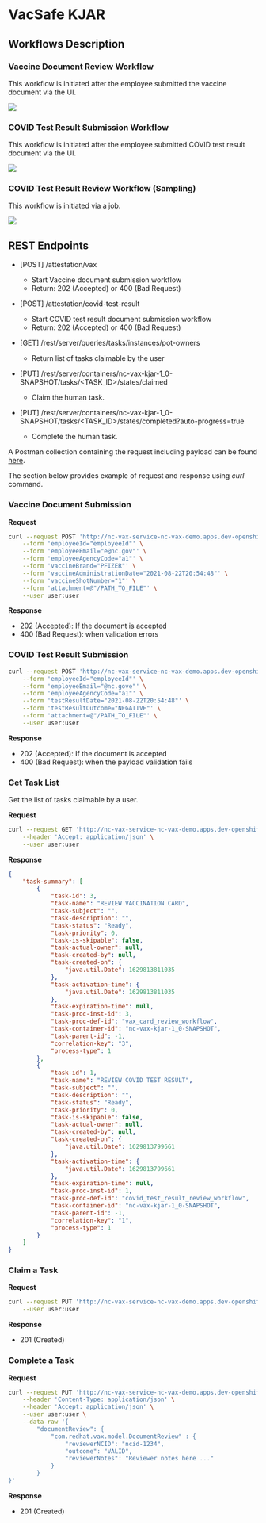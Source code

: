 VacSafe KJAR
=======================


## Workflows Description

### Vaccine Document Review Workflow

This workflow is initiated after the employee submitted the vaccine document via the UI.

![](src/main/resources/com.redhat/vacsafe_kjar/vax_card_review_workflow-svg.svg)


### COVID Test Result Submission Workflow


This workflow is initiated after the employee submitted COVID test result document via the UI.

![](src/main/resources/com.redhat/vacsafe_kjar/covid_test_result_submission_workflow-svg.svg)

### COVID Test Result Review Workflow (Sampling)

This workflow is initiated via a job.

![](src/main/resources/com.redhat/vacsafe_kjar/covid_test_result_review_workflow-svg.svg)


## REST Endpoints

- [POST] <HOST>/attestation/vax
  - Start Vaccine document submission workflow
  - Return: 202 (Accepted) or 400 (Bad Request)

- [POST] <HOST>/attestation/covid-test-result
  - Start COVID test result document submission workflow
  - Return: 202 (Accepted) or 400 (Bad Request)

- [GET] <HOST>/rest/server/queries/tasks/instances/pot-owners
    - Return list of tasks claimable by the user

- [PUT] <HOST>/rest/server/containers/nc-vax-kjar-1_0-SNAPSHOT/tasks/<TASK_ID>/states/claimed
    - Claim the human task.

- [PUT] <HOST>/rest/server/containers/nc-vax-kjar-1_0-SNAPSHOT/tasks/<TASK_ID>/states/completed?auto-progress=true
    - Complete the human task.

A Postman collection containing the request including payload can be found [here](postman-collections/).


The section below provides example of request and response using *curl* command.

### Vaccine Document Submission

**Request**

```sh
curl --request POST 'http://nc-vax-service-nc-vax-demo.apps.dev-openshift.58rz.p1.openshiftapps.com/attestation/vax' \
    --form 'employeeId="employeeId"' \
    --form 'employeeEmail="e@nc.gov"' \
    --form 'employeeAgencyCode="a1"' \
    --form 'vaccineBrand="PFIZER"' \
    --form 'vaccineAdministrationDate="2021-08-22T20:54:48"' \
    --form 'vaccineShotNumber="1"' \
    --form 'attachment=@"/PATH_TO_FILE"' \
    --user user:user
```

**Response**

- 202 (Accepted): If the document is accepted
- 400 (Bad Request): when validation errors

### COVID Test Result Submission

```sh
curl --request POST 'http://nc-vax-service-nc-vax-demo.apps.dev-openshift.58rz.p1.openshiftapps.com/attestation/covid-test-result' \
    --form 'employeeId="employeeId"' \
    --form 'employeeEmail="@nc.gove"' \
    --form 'employeeAgencyCode="a1"' \
    --form 'testResultDate="2021-08-22T20:54:48"' \
    --form 'testResultOutcome="NEGATIVE"' \
    --form 'attachment=@"/PATH_TO_FILE"' \
    --user user:user
```

**Response**

- 202 (Accepted): If the document is accepted
- 400 (Bad Request): when the payload validation fails

### Get Task List

Get the list of tasks claimable by a user.

**Request**

```sh
curl --request GET 'http://nc-vax-service-nc-vax-demo.apps.dev-openshift.58rz.p1.openshiftapps.com/rest/server/queries/tasks/instances/pot-owners' \
    --header 'Accept: application/json' \
    --user user:user
```

**Response**

```json
{
    "task-summary": [
        {
            "task-id": 3,
            "task-name": "REVIEW VACCINATION CARD",
            "task-subject": "",
            "task-description": "",
            "task-status": "Ready",
            "task-priority": 0,
            "task-is-skipable": false,
            "task-actual-owner": null,
            "task-created-by": null,
            "task-created-on": {
                "java.util.Date": 1629813811035
            },
            "task-activation-time": {
                "java.util.Date": 1629813811035
            },
            "task-expiration-time": null,
            "task-proc-inst-id": 3,
            "task-proc-def-id": "vax_card_review_workflow",
            "task-container-id": "nc-vax-kjar-1_0-SNAPSHOT",
            "task-parent-id": -1,
            "correlation-key": "3",
            "process-type": 1
        },
        {
            "task-id": 1,
            "task-name": "REVIEW COVID TEST RESULT",
            "task-subject": "",
            "task-description": "",
            "task-status": "Ready",
            "task-priority": 0,
            "task-is-skipable": false,
            "task-actual-owner": null,
            "task-created-by": null,
            "task-created-on": {
                "java.util.Date": 1629813799661
            },
            "task-activation-time": {
                "java.util.Date": 1629813799661
            },
            "task-expiration-time": null,
            "task-proc-inst-id": 1,
            "task-proc-def-id": "covid_test_result_review_workflow",
            "task-container-id": "nc-vax-kjar-1_0-SNAPSHOT",
            "task-parent-id": -1,
            "correlation-key": "1",
            "process-type": 1
        }
    ]
}
```

### Claim a Task

**Request**

```sh
curl --request PUT 'http://nc-vax-service-nc-vax-demo.apps.dev-openshift.58rz.p1.openshiftapps.com/rest/server/containers/nc-vax-kjar-1_0-SNAPSHOT/tasks/1/states/claimed' \
    --user user:user
```

**Response**

- 201 (Created)

### Complete a Task

**Request**

```sh
curl --request PUT 'http://nc-vax-service-nc-vax-demo.apps.dev-openshift.58rz.p1.openshiftapps.com/rest/server/containers/nc-vax-kjar-1_0-SNAPSHOT/tasks/1/states/completed?auto-progress=true' \
    --header 'Content-Type: application/json' \
    --header 'Accept: application/json' \
    --user user:user \
    --data-raw '{
        "documentReview": {
            "com.redhat.vax.model.DocumentReview" : {
                "reviewerNCID": "ncid-1234",
                "outcome": "VALID",
                "reviewerNotes": "Reviewer notes here ..."
            }        
        }
}'
```

**Response**

- 201 (Created)
